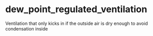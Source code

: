 # dew_point_regulated_ventilation
Ventilation that only kicks in if the outside air is dry enough to avoid condensation inside

